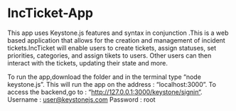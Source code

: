 # IncTicket-App
This app uses Keystone.js features and syntax in conjunction .This is a web based application that allows for the creation and management of incident tickets.IncTicket will enable users to create tickets, assign statuses, set priorities, categories, and assign tikets to users. Other users can then interact with the tickets, updating their state and more.

To run the app,download the folder and in the terminal type “node keystone.js”. 
This will run the app on the address : “localhost:3000”. 
To access the backend,go to : “http://127.0.0.1:3000/keystone/signin“. 
Username : user@keystonejs.com 
Password : root
